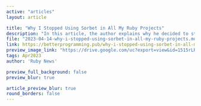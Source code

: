 ```yaml
---
active: "articles"
layout: article

title: "Why I Stopped Using Sorbet in All My Ruby Projects"
description: "In this article, the author explains why he decided to stop using Sorbet in all his projects."
file: "2023-04-14-why-i-stopped-using-sorbet-in-all-my-ruby-projects.md"
link: https://betterprogramming.pub/why-i-stopped-using-sorbet-in-all-my-ruby-projects-9366bf6dd116
preview_image_link: "https://drive.google.com/uc?export=view&id=1515rLRZ0bKZ-PyUPnujGi9CBqceSCE9h"
tags: Apr2023
author: 'Ruby News'

preview_full_background: false
preview_blur: true

article_preview_blur: true
round_borders: false
---
```

